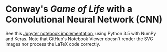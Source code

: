 # Conway's *Game of Life* with a Convolutional Neural Network (CNN)
See this [Jupyter notebook implementation](Conway%27s%20Game%20of%20Life%20with%20CNN.ipynb), using Python 3.5 with NumPy and Keras. Note that GitHub's Notebook Viewer doesn't render the SVG images nor process the LaTeX code correctly.